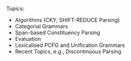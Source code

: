 Topics: 

- Algorithms (CKY, SHIFT-REDUCE Parsing)
- Categorial Grammars
- Span-based Constituency Parsing
- Evaluation
- Lexicalised PCFG and Unification Grammars
- Recent Topics, e.g., Discontinuous Parsing
